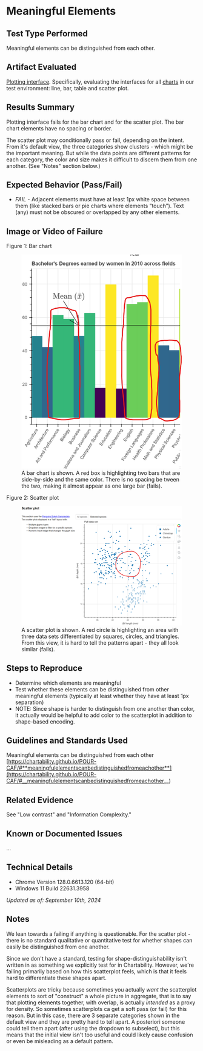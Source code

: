 # Meaningful Elements

## Test Type Performed

Meaningful elements can be distinguished from each other.

## Artifact Evaluated

[Plotting interface](https://docs.bokeh.org/en/latest/docs/user_guide/basic.html#ug-basic). Specifically, evaluating the interfaces for all [charts](https://quansight-labs.github.io/bokeh-a11y-audit/#_ts1723552414769) in our test environment: line, bar, table and scatter plot.

## Results Summary

Plotting interface fails for the bar chart and for the scatter plot. The bar chart elements have no spacing or border.

The scatter plot may conditionally pass or fail, depending on the intent. From it's default view, the three categories show clusters - which might be the important meaning. But while the data points are different patterns for each category, the color and size makes it difficult to discern them from one another. (See "Notes" section below.)

## Expected Behavior (Pass/Fail)

- _FAIL_ - Adjacent elements must have at least 1px white space between them (like stacked bars or pie charts where elements “touch”). Text (any) must not be obscured or overlapped by any other elements.

## Image or Video of Failure

Figure 1: Bar chart

<figure>
    <img width="803" alt="A bar chart is shown. A red box is highlighting two bars that are side-by-side and the same color. There is no spacing be tween the two, making it almost appear as one large bar (fails)." src="./assets/plotting-interface_meaningful-elements_1.png">
    <figcaption>A bar chart is shown. A red box is highlighting two bars that are side-by-side and the same color. There is no spacing be tween the two, making it almost appear as one large bar (fails).</figcaption>
</figure>

Figure 2: Scatter plot

<figure>
    <img width="803" alt="A scatter plot is shown. A red circle is highlighting an area with three data sets differentiated by squares, circles, and triangles. From this view, it is hard to tell the patterns apart - they all look similar (fails)." src="./assets/plotting-interface_meaningful-elements_2.png">
    <figcaption>A scatter plot is shown. A red circle is highlighting an area with three data sets differentiated by squares, circles, and triangles. From this view, it is hard to tell the patterns apart - they all look similar (fails).</figcaption>
</figure>

## Steps to Reproduce

- Determine which elements are meaningful
- Test whether these elements can be distinguished from other meaningful elements (typically at least whether they have at least 1px separation)
- NOTE: Since shape is harder to distinguish from one another than color, it actually would be helpful to add color to the scatterplot in addition to shape-based encoding.

## Guidelines and Standards Used

Meaningful elements can be distinguished from each other
[https://chartability.github.io/POUR-CAF/#**meaningfulelementscanbedistinguishedfromeachother**](https://chartability.github.io/POUR-CAF/#__meaningfulelementscanbedistinguishedfromeachother__)

## Related Evidence

See "Low contrast" and "Information Complexity."

## Known or Documented Issues

...

## Technical Details

- Chrome Version 128.0.6613.120 (64-bit)
- Windows 11 Build 22631.3958

_Updated as of: September 10th, 2024_

## Notes

We lean towards a failing if anything is questionable. For the scatter plot - there is no standard qualitative or quantitative test for whether shapes can easily be distinguished from one another.

Since we don't have a standard, testing for shape-distinguishability isn't written in as something we explicitly test for in Chartability. However, we're failing primarily based on how this scatterplot feels, which is that it feels hard to differentiate these shapes apart.

Scatterplots are tricky because sometimes you actually _want_ the scatterplot elements to sort of "construct" a whole picture in aggregate, that is to say that plotting elements together, with overlap, is actually _intended_ as a proxy for density. So sometimes scatterplots ca get a soft pass (or fail) for this reason. But in this case, there are 3 separate categories shown in the default view and they are pretty hard to tell apart. A posteriori someone could tell them apart (after using the dropdown to subselect), but this means that the initial view isn't too useful and could likely cause confusion or even be misleading as a default pattern.

